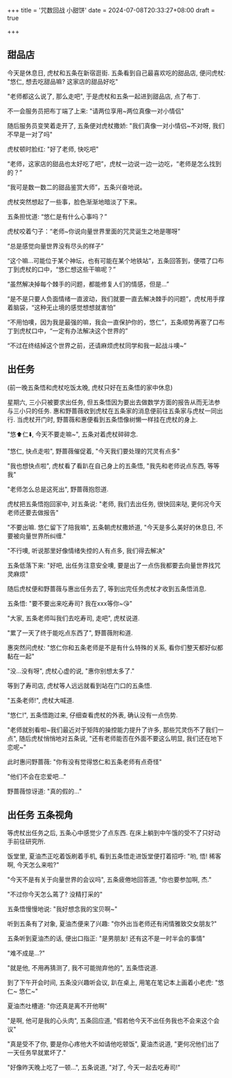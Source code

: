 +++
title = '咒数回战 小甜饼'
date = 2024-07-08T20:33:27+08:00
draft = true

+++

## 甜品店

今天是休息日, 虎杖和五条在新宿逛街. 五条看到自己最喜欢吃的甜品店, 便问虎杖: "悠仁, 想去吃甜品嘛? 这家店的甜品好吃"

"老师都这么说了, 那么走吧", 于是虎杖和五条一起进到甜品店, 点了布丁.

不一会服务员把布丁端了上来: "请两位享用~两位真像一对小情侣"

随后服务员变笑着走开了, 五条便对虎杖撒娇: "我们真像一对小情侣~不对呀, 我们不早是一对了吗"

虎杖顿时脸红: "好了老师, 快吃吧"

“老师，这家店的甜品也太好吃了吧”，虎杖一边说一边一边吃，“老师是怎么找到的？”

“我可是数一数二的甜品鉴赏大师”，五条兴奋地说。

虎杖突然想起了一些事，脸色渐渐地暗淡了下来。

五条担忧道: “悠仁是有什么心事吗？”

虎杖咬着勺子：“老师~你说向量世界里面的咒灵诞生之地是哪呀”

“总是感觉向量世界没有尽头的样子”

“这个嘛...可能位于某个神坛，也有可能在某个地铁站”，五条回答到，便喂了口布丁到虎杖的口中，“悠仁想这些干嘛呢？”

“虽然解决掉每个棘手的问题，都能修复人们的情感，但是...”

“是不是只要人负面情绪一直波动，我们就要一直去解决棘手的问题”，虎杖用手撑着脑袋，“这种无止境的感觉想想就害怕”

“不用怕噢，因为我是最强的嘛，我会一直保护你的，悠仁”，五条顺势再塞了口布丁到虎杖口中，“一定有办法解决这个世界的”

“不过在终结掉这个世界之前，还请麻烦虎杖同学和我一起战斗噢~”

## 出任务

(前一晚五条悟和虎杖吃饭太晚, 虎杖只好在五条悟的家中休息)

星期六, 三小只被要求出任务, 但五条悟因为要出去做数学方面的报告从而无法参与三小只的任务. 惠和野蔷薇收到虎杖在五条家的消息便前往五条家与虎杖一同出行. 当虎杖开门时, 野蔷薇和惠便看到五条悟像树懒一样挂在虎杖的身上.

"悠⬆️仁⬇️, 今天不要走嘛~", 五条对着虎杖碎碎念.

"悠仁, 快点走啦", 野蔷薇催促着, "今天我们要处理的咒灵有点多"

"我也想快点啦", 虎杖看了看趴在自己身上的五条悟, "我先和老师说点东西, 等等我"

"老师怎么总是这死出", 野蔷薇抱怨道.

虎杖把五条悟抱回家中, 对五条说: "老师, 我们去出任务, 很快回来哒, 更何况今天老师还要去做报告"

"不要出嘛. 悠仁留下了陪我嘛", 五条朝虎杖撒娇道, "今天是多么美好的休息日, 不要被向量世界所纠缠."

"不行噢, 听说那里好像情绪失控的人有点多, 我们得去解决"

五条低落下来: "好吧, 出任务注意安全噢, 要是出了一点伤我都要去向量世界找咒灵麻烦"

随后虎杖便和野蔷薇与惠出任务去了, 等到出完任务虎杖才收到五条悟消息.

五条悟: "要不要出来吃寿司? 我在xxx等你~😘"

"大家, 五条老师叫我们去吃寿司, 走吧", 虎杖说道.

"累了一天了终于能吃点东西了", 野蔷薇附和道.

惠突然问虎杖: "悠仁你和五条老师是不是有什么特殊的关系, 看你们整天都好似都黏在一起"

"没...没有呀", 虎杖心虚的说, "惠你别想太多了."

等到了寿司店, 虎杖等人远远就看到站在门口的五条悟.

"五条老师!", 虎杖大喊道.

"悠仁!", 五条悟跑过来, 仔细查看虎杖的外表, 确认没有一点伤势.

"老师就别看啦~我们最近对于矩阵的操控能力提升了许多, 那些咒灵伤不了我们一点", 随后虎杖悄悄地对五条说, "还有老师能否在外面不要这么明显, 我们还在地下恋呢~"

此时惠问野蔷薇: "你有没有觉得悠仁和五条老师有点奇怪"

"他们不会在恋爱吧..."

野蔷薇惊讶道: "真的假的..."

## 出任务 五条视角

等虎杖出任务之后, 五条心中感觉少了点东西. 在床上躺到中午饿的受不了只好动手前往研究所.

饭堂里, 夏油杰正吃着饭刷着手机, 看到五条悟走进饭堂便打着招呼: "哟, 悟! 稀客啊, 今天怎么来啦?"

"今天不是有关于向量世界的会议吗", 五条疲倦地回答道, "你也要参加啊, 杰."

"不过你今天怎么蔫了? 没精打采的"

五条悟慢慢地说: "我好想念我的宝贝啊~"

听到五条有了对象, 夏油杰便来了兴趣: "你外出当老师还有闲情雅致交女朋友?"

五条听到夏油杰的话, 便出口指正: "是男朋友! 还有这不是一时半会的事情"

"难不成是...?"

"就是他, 不用再猜测了, 我不可能抛弃他的", 五条悟说道.

到了下午开会时间, 五条没兴趣听会议, 趴在桌上, 用笔在笔记本上画着小老虎: "悠仁~ 悠仁~"

夏油杰吐槽道: "你还真是离不开他啊"

"是啊, 他可是我的心头肉", 五条回应道, "假若他今天不出任务我也不会来这个会议"

"真是受不了你, 要是你心疼他大不如请他吃顿饭", 夏油杰说道, "更何况他们出了一天任务早就累坏了."

"好像昨天晚上吃了一顿...", 五条说道, "对了, 今天一起去吃寿司!"
